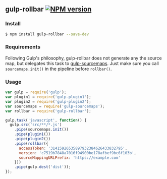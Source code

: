 ## gulp-rollbar  [![NPM version][npm-image]][npm-url]

### Install

```sh
$ npm install gulp-rollbar --save-dev
```

### Requirements

Following Gulp's philosophy, gulp-rollbar does not generate any the source map, but delegates this task to [gulp-sourcemaps](https://www.npmjs.org/package/gulp-sourcemaps). Just make sure you call `sourcemaps.init()` in the pipeline before `rollbar()`.

### Usage

```javascript
var gulp = require('gulp');
var plugin1 = require('gulp-plugin1');
var plugin2 = require('gulp-plugin2');
var sourcemaps = require('gulp-sourcemaps');
var rollbar = require('gulp-rollbar');

gulp.task('javascript', function() {
  gulp.src('src/**/*.js')
    .pipe(sourcemaps.init())
    .pipe(plugin1())
    .pipe(plugin2())
    .pipe(rollbar({
      accessToken: '31415926535897932384626433832795',
      version: 'c7519b7848a7016f94900be178afbef9bc6f103b',
      sourceMappingURLPrefix: 'https://example.com'
    }))
    .pipe(gulp.dest('dist'));
});
```

[npm-image]: https://img.shields.io/npm/v/gulp-rollbar.svg?style=flat
[npm-url]: https://npmjs.org/package/gulp-rollbar
